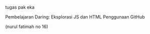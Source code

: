 tugas pak eka

Pembelajaran Daring:
Eksplorasi JS dan HTML
Penggunaan GitHub

(nurul fatimah no 16)
